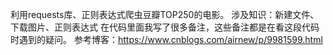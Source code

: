 利用requests库、正则表达式爬虫豆瓣TOP250的电影。
涉及知识：新建文件、下载图片、正则表达式
在代码里面我写了很多备注，这些备注都是在看这段代码时遇到的疑问。
参考博客：https://www.cnblogs.com/airnew/p/9981599.html
